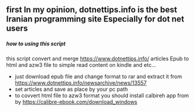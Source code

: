## first In my opinion, dotnettips.info is the best Iranian programming site Especially  for dot net users 
##### how to using this script
this script convert and merge https://www.dotnettips.info/ articles Epub  to html and azw3 file 
to simple read content on kindle and etc...
- just download epub file and change format to rar and extract it from https://www.dotnettips.info/newsarchive/news/13557 
- set articles and save as place by your pc path 
- to covvert html file to azw3 format you should install calbireh app from by https://calibre-ebook.com/download_windows



